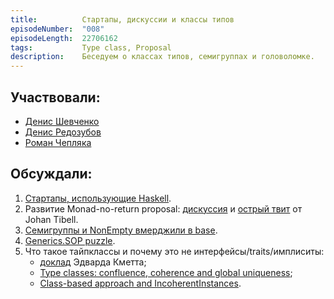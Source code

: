 ```yaml
---
title:          Стартапы, дискуссии и классы типов
episodeNumber:  "008"
episodeLength:  22706162
tags:           Type class, Proposal
description:    Беседуем о классах типов, семигруппах и головоломке.
---
```


## Участвовали:

* [Денис Шевченко](https://dshevchenko.biz/)
* [Денис Редозубов](https://twitter.com/rufuse)
* [Роман Чепляка](https://ro-che.info/)

## Обсуждали:

1. [Стартапы, использующие Haskell](https://angel.co/haskell/jobs).
2. Развитие Monad-no-return proposal: [дискуссия](https://mail.haskell.org/pipermail/libraries/2015-September/026121.html) и [острый твит](https://twitter.com/johtib/status/651051688363720704) от Johan Tibell.
3. [Семигруппы и NonEmpty вмерджили в base](https://github.com/ghc/ghc/commit/03b380428c128b12aef07a9).
4. [Generics.SOP puzzle](https://twitter.com/shebang/status/651727994961154048).
5. Что такое тайпклассы и почему это не интерфейсы/traits/имплиситы:
    * [доклад](http://www.youtube.com/watch?v=hIZxTQP1ifo) Эдварда Кметта;
    * [Type classes: confluence, coherence and global uniqueness](http://blog.ezyang.com/2014/07/type-classes-confluence-coherence-global-uniqueness/);
    * [Class-based approach and IncoherentInstances](https://ro-che.info/articles/2014-07-15-type-based-lift#class-based-approach-and-incoherentinstances).
